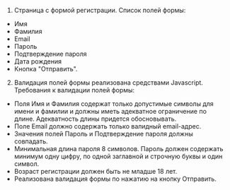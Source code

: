 1. Страница с формой регистрации. Список полей формы:

-   Имя
-   Фамилия
-   Email
-   Пароль
-   Подтверждение пароля
-   Дата рождения
-   Кнопка "Отправить".

2. Валидация полей формы реализована средствами Javascript. Требования к валидации полей формы:

-   Поля Имя и Фамилия содержат только допустимые символы для имени и фамилии и должны иметь адекватное ограничение по длине. Адекватность длины придется обосновывать.
-   Поле Email должно содержать только валидный email-адрес.
-   Значения полей Пароль и Подтверждение пароля должны совпадать.
-   Минимальная длина пароля 8 символов. Пароль должен содержать минимум одну цифру, по одной заглавной и строчную буквы и один символ.
-   Возраст регистрации должен быть не младше 18 лет.
-   Реализована валидация формы по нажатию на кнопку Отправить.
